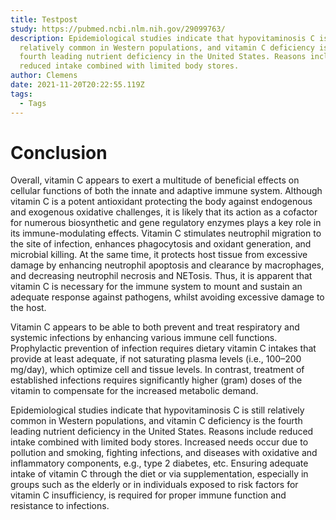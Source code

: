 ```yaml
---
title: Testpost
study: https://pubmed.ncbi.nlm.nih.gov/29099763/
description: Epidemiological studies indicate that hypovitaminosis C is still
  relatively common in Western populations, and vitamin C deficiency is the
  fourth leading nutrient deficiency in the United States. Reasons include
  reduced intake combined with limited body stores.
author: Clemens
date: 2021-11-20T20:22:55.119Z
tags:
  - Tags
---
```

# Conclusion

Overall, vitamin C appears to exert a multitude of beneficial effects on cellular functions of both the innate and adaptive immune system. Although vitamin C is a potent antioxidant protecting the body against endogenous and exogenous oxidative challenges, it is likely that its action as a cofactor for numerous biosynthetic and gene regulatory enzymes plays a key role in its immune-modulating effects. Vitamin C stimulates neutrophil migration to the site of infection, enhances phagocytosis and oxidant generation, and microbial killing. At the same time, it protects host tissue from excessive damage by enhancing neutrophil apoptosis and clearance by macrophages, and decreasing neutrophil necrosis and NETosis. Thus, it is apparent that vitamin C is necessary for the immune system to mount and sustain an adequate response against pathogens, whilst avoiding excessive damage to the host.

Vitamin C appears to be able to both prevent and treat respiratory and systemic infections by enhancing various immune cell functions. Prophylactic prevention of infection requires dietary vitamin C intakes that provide at least adequate, if not saturating plasma levels (i.e., 100–200 mg/day), which optimize cell and tissue levels. In contrast, treatment of established infections requires significantly higher (gram) doses of the vitamin to compensate for the increased metabolic demand.

Epidemiological studies indicate that hypovitaminosis C is still relatively common in Western populations, and vitamin C deficiency is the fourth leading nutrient deficiency in the United States. Reasons include reduced intake combined with limited body stores. Increased needs occur due to pollution and smoking, fighting infections, and diseases with oxidative and inflammatory components, e.g., type 2 diabetes, etc. Ensuring adequate intake of vitamin C through the diet or via supplementation, especially in groups such as the elderly or in individuals exposed to risk factors for vitamin C insufficiency, is required for proper immune function and resistance to infections.